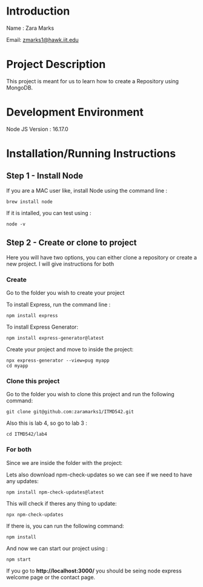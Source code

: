 # Introduction

Name : Zara Marks

Email: zmarks1@hawk.iit.edu

# Project Description 

This project is meant for us to learn how to create a Repository using MongoDB. 

# Development Environment 

Node JS Version : 16.17.0 

# Installation/Running Instructions 

## Step 1 - Install Node

If you are a MAC user like, install Node using the command line : 

`brew install node`

If it is intalled, you can test using :

`node -v`

## Step 2 - Create or clone to project

Here you will have two options, you can either clone a repository or create a new project. I will give instructions for both

### Create 

Go to the folder you wish to create your project

To install Express, run the command line : 

`npm install express` 

To install Express Generator:

`npm install express-generator@latest`

Create your project and move to inside the project:
``` 
npx express-generator --view=pug myapp
cd myapp
```

### Clone this project

Go to the folder you wish to clone this project and run the following command:

`git clone git@github.com:zaramarks1/ITMD542.git`

Also this is lab 4, so go to lab 3 :

`cd ITMD542/lab4`

### For both

Since we are inside the folder with the project:

Lets also download npm-check-updates so we can see if we need to have any updates:

` npm install npm-check-updates@latest `

This will check if theres any thing to update:

`npx npm-check-updates`

If there is, you can run the following command:

`npm install`

And now we can start our project using :

`npm start`

If you go to **http://localhost:3000/** you should be seing node express welcome page or the contact page.


